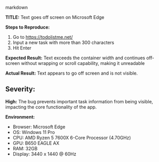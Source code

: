 markdown

**TITLE:** Text goes off screen on Microsoft Edge

**Steps to Reproduce:**
1. Go to https://todolistme.net/
2. Input a new task with more than 300 characters
3. Hit Enter

**Expected Result:**
Text exceeds the container width and continues off-screen without wrapping or scroll capability, making it unreadable

**Actual Result:**
Text appears to go off screen and is not visible.

## Severity:
**High:**
The bug prevents important task information from being visible, impacting the core functionality of the app.

**Environment:**
- Browser: Microsoft Edge
- OS: Windows 11 Pro
- CPU: AMD Ryzen 5 7600X 6-Core Processor (4.70GHz)
- GPU: B650 EAGLE AX
- RAM: 32GB
- Display: 3440 x 1440 @ 60Hz

